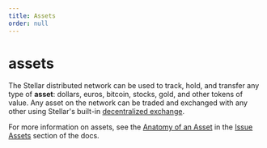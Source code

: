 ```yaml
---
title: Assets
order: null
---
```


# assets

The Stellar distributed network can be used to track, hold, and transfer any type of **asset**: dollars, euros, bitcoin, stocks, gold, and other tokens of value. Any asset on the network can be traded and exchanged with any other using Stellar's built-in [decentralized exchange](decentralized-exchange.md).

For more information on assets, see the [Anatomy of an Asset](../../../issuing-assets/anatomy-of-an-asset.md) in the [Issue Assets](https://github.com/slideloft/new-docs/tree/046158a008b14dc6d54bdd6f4c48e078c303a05e/content/docs/issuing-assets/README.md) section of the docs.

